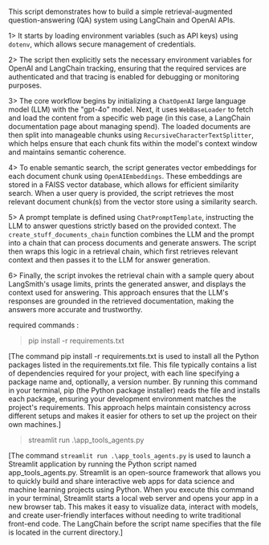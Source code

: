 This script demonstrates how to build a simple retrieval-augmented question-answering (QA) system using LangChain and OpenAI APIs. 

1> It starts by loading environment variables (such as API keys) using `dotenv`, which allows secure management of credentials. 

2> The script then explicitly sets the necessary environment variables for OpenAI and LangChain tracking, ensuring that the required services are authenticated and that tracing is enabled for debugging or monitoring purposes.

3> The core workflow begins by initializing a `ChatOpenAI` large language model (LLM) with the "gpt-4o" model. 
Next, it uses `WebBaseLoader` to fetch and load the content from a specific web page (in this case, a LangChain documentation page about managing spend). 
The loaded documents are then split into manageable chunks using `RecursiveCharacterTextSplitter`, which helps ensure that each chunk fits within the model's context window and maintains semantic coherence.

4> To enable semantic search, the script generates vector embeddings for each document chunk using `OpenAIEmbeddings`. 
These embeddings are stored in a FAISS vector database, which allows for efficient similarity search. 
When a user query is provided, the script retrieves the most relevant document chunk(s) from the vector store using a similarity search.

5> A prompt template is defined using `ChatPromptTemplate`, instructing the LLM to answer questions strictly based on the provided context. 
The `create_stuff_documents_chain` function combines the LLM and the prompt into a chain that can process documents and generate answers. 
The script then wraps this logic in a retrieval chain, which first retrieves relevant context and then passes it to the LLM for answer generation.

6> Finally, the script invokes the retrieval chain with a sample query about LangSmith's usage limits, prints the generated answer, and displays the context used for answering. 
This approach ensures that the LLM's responses are grounded in the retrieved documentation, making the answers more accurate and trustworthy.

required commands :

>pip install -r requirements.txt 

 [The command pip install -r requirements.txt is used to install all the Python packages listed in the requirements.txt file. This file typically contains a list of dependencies required for your project, with each line specifying a package name and, optionally, a version number. By running this command in your terminal, pip (the Python package installer) reads the file and installs each package, ensuring your development environment matches the project's requirements. This approach helps maintain consistency across different setups and makes it easier for others to set up the project on their own machines.]


 >streamlit run .\app_tools_agents.py


[The command `streamlit run .\app_tools_agents.py` is used to launch a Streamlit application by running the Python script named app_tools_agents.py. Streamlit is an open-source framework that allows you to quickly build and share interactive web apps for data science and machine learning projects using Python. When you execute this command in your terminal, Streamlit starts a local web server and opens your app in a new browser tab. This makes it easy to visualize data, interact with models, and create user-friendly interfaces without needing to write traditional front-end code. The LangChain before the script name specifies that the file is located in the current directory.]




